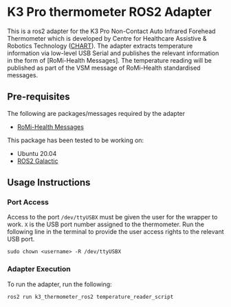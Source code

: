 # K3 Pro thermometer ROS2 Adapter
This is a ros2 adapter for the K3 Pro Non-Contact Auto Infrared Forehead Thermometer which is developed by Centre for Healthcare Assistive & Robotics Technology ([CHART]). The adapter extracts temperature information via low-level USB Serial and publishes the relevant information in the form of [RoMi-Health Messages]. The temperature reading will be published as part of the VSM message of RoMi-Health standardised messages.

## Pre-requisites
The following are packages/messages required by the adapter
- [RoMi-Health Messages](https://github.com/sharp-rmf/romi_health_msgs.git) 

This package has been tested to be working on:
- Ubuntu 20.04
- [ROS2 Galactic]


## Usage Instructions

### Port Access
Access to the port `/dev/ttyUSBX` must be given the user for the wrapper to work. `X` is the USB port number assigned to the thermometer. Run the following line in the terminal to provide the user access rights to the relevant USB port.
```
sudo chown <username> -R /dev/ttyUSBX
``` 

### Adapter Execution
To run the adapter, run the following:
```
ros2 run k3_thermometer_ros2 temperature_reader_script
```


[CHART]: <https://www.cgh.com.sg/CHART>
[RoMi-H Messages]: https://github.com/sharp-rmf/romi_health_msgs
[romi_health_msgs.msg]: https://github.com/sharp-rmf/romi_health_msgs
[ROS2 Galactic]: <https://docs.ros.org/en/galactic/Installation/Ubuntu-Install-Debians.html>
